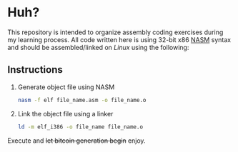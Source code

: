 # Huh?

This repository is intended to organize assembly coding exercises during my learning process. All code written here is using 32-bit x86 [NASM](https://nasm.us) syntax and should be assembled/linked on *Linux* using the following:

## Instructions

1. Generate object file using NASM
   ```bash
   nasm -f elf file_name.asm -o file_name.o
   ```

2. Link the object file using a linker
   ```bash
   ld -m elf_i386 -o file_name file_name.o
   ```

Execute and ~~let bitcoin generation begin~~ enjoy.